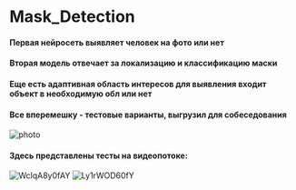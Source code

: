 # Mask_Detection

#### Первая нейросеть выявляет человек на фото или нет
#### Вторая модель отвечает за локализацию и классификацию маски
#### Еще есть адаптивная область интересов для выявления входит объект в необходимую обл или нет
  
#### Все вперемешку - тестовые варианты, выгрузил для собеседования


![photo](https://user-images.githubusercontent.com/55453859/114118500-95a39c80-98f1-11eb-8cdd-2232e43a84e0.png)


#### Здесь представлены тесты на видеопотоке:
 
![WclqA8y0fAY](https://user-images.githubusercontent.com/55453859/114118284-380f5000-98f1-11eb-863c-116ce22ea604.jpg)
![Ly1rWOD60fY](https://user-images.githubusercontent.com/55453859/114118291-3a71aa00-98f1-11eb-8059-c4276a49521d.jpg)



